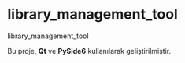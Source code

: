 # library_management_tool
library_management_tool

Bu proje, **Qt** ve **PySide6** kullanılarak geliştirilmiştir. 
